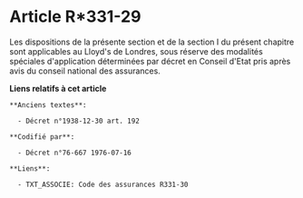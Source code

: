 # Article R*331-29

Les dispositions de la présente section et de la section I du présent chapitre sont applicables au Lloyd's de Londres, sous
réserve des modalités spéciales d'application déterminées par décret en Conseil d'Etat pris après avis du conseil national
des assurances.

**Liens relatifs à cet article**

	**Anciens textes**:

	  - Décret n°1938-12-30 art. 192

	**Codifié par**:

	  - Décret n°76-667 1976-07-16

	**Liens**:

	  - TXT_ASSOCIE: Code des assurances R331-30
